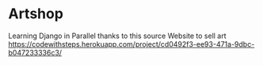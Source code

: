 # Artshop
Learning Django in Parallel thanks to this source 
Website to sell art
https://codewithsteps.herokuapp.com/project/cd0492f3-ee93-471a-9dbc-b047233336c3/
